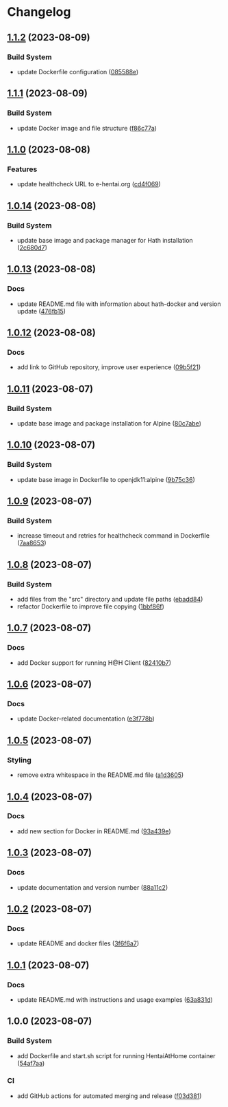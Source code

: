 # Changelog

## [1.1.2](https://github.com/cloverdefa/hath-docker/compare/v1.1.1...v1.1.2) (2023-08-09)


### Build System

* update Dockerfile configuration ([085588e](https://github.com/cloverdefa/hath-docker/commit/085588ef136af370ac189732975735c95b64b71f))

## [1.1.1](https://github.com/cloverdefa/hath-docker/compare/v1.1.0...v1.1.1) (2023-08-09)


### Build System

* update Docker image and file structure ([f86c77a](https://github.com/cloverdefa/hath-docker/commit/f86c77a49077597ffa23ea30ef674c29406842d3))

## [1.1.0](https://github.com/cloverdefa/hath-docker/compare/v1.0.14...v1.1.0) (2023-08-08)


### Features

* update healthcheck URL to e-hentai.org ([cd4f069](https://github.com/cloverdefa/hath-docker/commit/cd4f069ad4dbe5577700c64e52a1cf0b9fa4b3fd))

## [1.0.14](https://github.com/cloverdefa/hath-docker/compare/v1.0.13...v1.0.14) (2023-08-08)


### Build System

* update base image and package manager for Hath installation ([2c680d7](https://github.com/cloverdefa/hath-docker/commit/2c680d7c50318b35f9678476269e84852431f019))

## [1.0.13](https://github.com/cloverdefa/hath-docker/compare/v1.0.12...v1.0.13) (2023-08-08)


### Docs

* update README.md file with information about hath-docker and version update ([476fb15](https://github.com/cloverdefa/hath-docker/commit/476fb159297fe49daa0a53f6c1c83861d1c6b693))

## [1.0.12](https://github.com/cloverdefa/hath-docker/compare/v1.0.11...v1.0.12) (2023-08-08)


### Docs

* add link to GitHub repository, improve user experience ([09b5f21](https://github.com/cloverdefa/hath-docker/commit/09b5f21b7c566acc13a4355a0623d45e9e38682c))

## [1.0.11](https://github.com/cloverdefa/hath-docker/compare/v1.0.10...v1.0.11) (2023-08-07)


### Build System

* update base image and package installation for Alpine ([80c7abe](https://github.com/cloverdefa/hath-docker/commit/80c7abe5fd45d1876bd9607bacc0e929ece0687e))

## [1.0.10](https://github.com/cloverdefa/hath-docker/compare/v1.0.9...v1.0.10) (2023-08-07)


### Build System

* update base image in Dockerfile to openjdk11:alpine ([9b75c36](https://github.com/cloverdefa/hath-docker/commit/9b75c36f57fd109a8ac3cb726ceeacaa35e4b514))

## [1.0.9](https://github.com/cloverdefa/hath-docker/compare/v1.0.8...v1.0.9) (2023-08-07)


### Build System

* increase timeout and retries for healthcheck command in Dockerfile ([7aa8653](https://github.com/cloverdefa/hath-docker/commit/7aa865352dc16f40e8ae5fe4b9fc3c5839bf3a74))

## [1.0.8](https://github.com/cloverdefa/hath-docker/compare/v1.0.7...v1.0.8) (2023-08-07)


### Build System

* add files from the "src" directory and update file paths ([ebadd84](https://github.com/cloverdefa/hath-docker/commit/ebadd84d304b21867caf019f56c8ac63485e36b3))
* refactor Dockerfile to improve file copying ([1bbf86f](https://github.com/cloverdefa/hath-docker/commit/1bbf86f0b97c18ff77850afa6586869b0c0ac26f))

## [1.0.7](https://github.com/cloverdefa/hath-docker/compare/v1.0.6...v1.0.7) (2023-08-07)


### Docs

* add Docker support for running H@H Client ([82410b7](https://github.com/cloverdefa/hath-docker/commit/82410b77b212dbcbd22bf11d9d7e91f7a1d81119))

## [1.0.6](https://github.com/cloverdefa/hath-docker/compare/v1.0.5...v1.0.6) (2023-08-07)


### Docs

* update Docker-related documentation ([e3f778b](https://github.com/cloverdefa/hath-docker/commit/e3f778b79a57e6c851fdef9aa60bccfbc9a92219))

## [1.0.5](https://github.com/cloverdefa/hath-docker/compare/v1.0.4...v1.0.5) (2023-08-07)


### Styling

* remove extra whitespace in the README.md file ([a1d3605](https://github.com/cloverdefa/hath-docker/commit/a1d36050c4f338b5d234cec7be3766bbb7b99ed5))

## [1.0.4](https://github.com/cloverdefa/hath-docker/compare/v1.0.3...v1.0.4) (2023-08-07)


### Docs

* add new section for Docker in README.md ([93a439e](https://github.com/cloverdefa/hath-docker/commit/93a439e42fcec74b6fd790c91c4e5b66e53bd82a))

## [1.0.3](https://github.com/cloverdefa/hath-docker/compare/v1.0.2...v1.0.3) (2023-08-07)


### Docs

* update documentation and version number ([88a11c2](https://github.com/cloverdefa/hath-docker/commit/88a11c26b4725ea25a52a5f373cc4cafdf762c1c))

## [1.0.2](https://github.com/cloverdefa/hath-docker/compare/v1.0.1...v1.0.2) (2023-08-07)


### Docs

* update README and docker files ([3f6f6a7](https://github.com/cloverdefa/hath-docker/commit/3f6f6a70bec5f386baf3a067954aa2b1f4f4ac1e))

## [1.0.1](https://github.com/cloverdefa/hath-docker/compare/v1.0.0...v1.0.1) (2023-08-07)


### Docs

* update README.md with instructions and usage examples ([63a831d](https://github.com/cloverdefa/hath-docker/commit/63a831d04b662babb7b614cf47ab16808bde1411))

## 1.0.0 (2023-08-07)


### Build System

* add Dockerfile and start.sh script for running HentaiAtHome container ([54af7aa](https://github.com/cloverdefa/hath-docker/commit/54af7aa036b81fe895b4a49733f64587e0333fc7))


### CI

* add GitHub actions for automated merging and release ([f03d381](https://github.com/cloverdefa/hath-docker/commit/f03d3813f1525d471725efd7972af18b2b187681))
